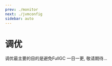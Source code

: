 ```yaml
---
prev: ./monitor
next: ./jvmconfig
sidebar: auto
---
```


# 调优

调优最主要的目的是避免FullGC
一日一更, 敬请期待...
